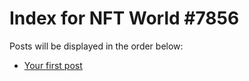 # Index for NFT World #7856
Posts will be displayed in the order below:

- [Your first post](./001-first.md)

